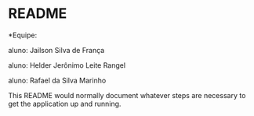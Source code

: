 


# README

*Equipe:


aluno: Jailson Silva de França


aluno: Helder Jerônimo Leite Rangel


aluno: Rafael da Silva Marinho

This README would normally document whatever steps are necessary to get the
application up and running.



